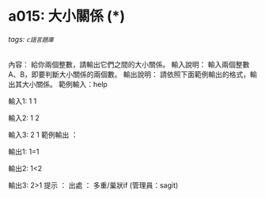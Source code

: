 # a015: 大小關係 (*)
###### tags: `c語言題庫`
內容：
給你兩個整數，請輸出它們之間的大小關係。
輸入說明：
輸入兩個整數 A、B，即要判斷大小關係的兩個數。
輸出說明：
請依照下面範例輸出的格式，輸出其大小關係。
範例輸入：help

輸入1:
1 1

輸入2:
1 2

輸入3:
2 1
範例輸出 ：

輸出1:
1=1

輸出2:
1<2

輸出3:
2>1
提示 ：
出處 ：
多重/巢狀if (管理員：sagit)